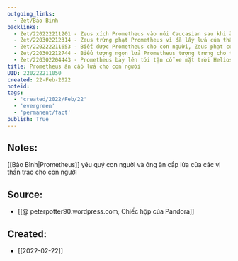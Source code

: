 ```yaml
---
outgoing_links:
  - Zet/Bảo Bình
backlinks:
  - Zet/220222211201 - Zeus xích Prometheus vào núi Caucasian sau khi ăn cắp lửa cho con người
  - Zet/220302212314 - Zeus trừng phạt Prometheus vì đã lấy lửa của thần ban cho con người
  - Zet/220222211653 - Biết được Prometheus cho con người, Zeus phạt con người thông qua Pandora
  - Zet/220302212744 - Biểu tượng ngọn lửa Prometheus tượng trưng cho tự do, tiến bộ
  - Zet/220302204443 - Prometheus bay lên tới tận cỗ xe mặt trời Helios để lấy cắp lửa cho con người
title: Prometheus ăn cắp lửa cho con người
UID: 220222211050
created: 22-Feb-2022
noteid:
tags:
  - 'created/2022/Feb/22'
  - 'evergreen'
  - 'permanent/fact'
publish: True
---
```

## Notes:
[[Bảo Bình|Prometheus]]  yêu quý con người và ông ăn cắp lửa của các vị thần trao cho con người

## Source:
- [[@ peterpotter90.wordpress.com, Chiếc hộp của Pandora]]





## Created:
- [[2022-02-22]]
